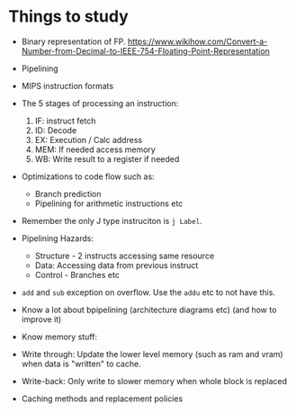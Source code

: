 # Things to study
- Binary representation of FP. https://www.wikihow.com/Convert-a-Number-from-Decimal-to-IEEE-754-Floating-Point-Representation

- Pipelining

- MIPS instruction formats

- The 5 stages of processing an instruction:
  1. IF: instruct fetch
  2. ID: Decode
  3. EX: Execution / Calc address
  4. MEM: If needed access memory
  5. WB: Write result to a register if needed
  
- Optimizations to code flow such as:
  - Branch prediction
  - Pipelining for arithmetic instructions etc
 
- Remember the only J type instruciton is `j Label`.

- Pipelining Hazards:
  - Structure - 2 instructs accessing same resource
  - Data: Accessing data from previous instruct
  - Control - Branches etc
  
 - `add` and `sub` exception on overflow. Use the `addu` etc to not have this.
 
 - Know a lot about bpipelining (architecture diagrams etc) (and how to improve it)
 
 - Know memory stuff:
  - Write through: Update the lower level memory (such as ram and vram) when data is "written" to cache.
  
  - Write-back: Only write to slower memory when whole block is replaced
  
 - Caching methods and replacement policies
